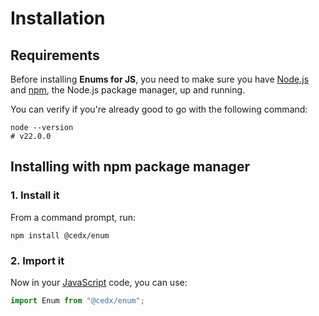 # Installation

## Requirements
Before installing **Enums for JS**, you need to make sure you have [Node.js](https://nodejs.org)
and [npm](https://www.npmjs.com), the Node.js package manager, up and running.
		
You can verify if you're already good to go with the following command:

```shell
node --version
# v22.0.0
```

## Installing with npm package manager

### 1. Install it
From a command prompt, run:

```shell
npm install @cedx/enum
```

### 2. Import it
Now in your [JavaScript](https://developer.mozilla.org/docs/Web/JavaScript) code, you can use:

```js
import Enum from "@cedx/enum";
```
